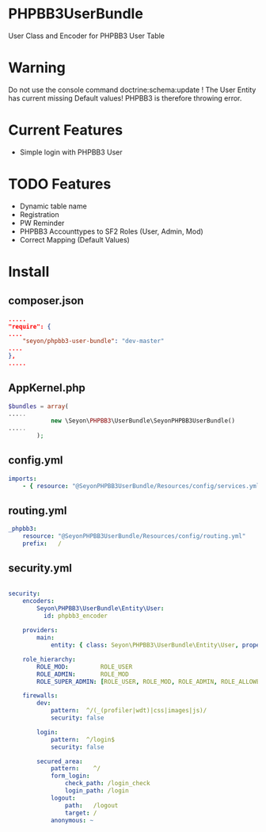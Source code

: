 PHPBB3UserBundle
================

User Class and Encoder for PHPBB3 User Table

# Warning
Do not use the console command doctrine:schema:update !
The User Entity has current missing Default values!
PHPBB3 is therefore throwing error.

# Current Features

* Simple login with PHPBB3 User


# TODO Features

* Dynamic table name
* Registration
* PW Reminder
* PHPBB3 Accounttypes to SF2 Roles (User, Admin, Mod)
* Correct Mapping (Default Values)


# Install

## composer.json

```json
.....
"require": {
....
    "seyon/phpbb3-user-bundle": "dev-master"
....
},
.....

```

## AppKernel.php

```php
$bundles = array(
.....
            new \Seyon\PHPBB3\UserBundle\SeyonPHPBB3UserBundle()
.....
        );
```

## config.yml
```yaml
imports:
    - { resource: "@SeyonPHPBB3UserBundle/Resources/config/services.yml" }
```

## routing.yml
```yaml
_phpbb3:
    resource: "@SeyonPHPBB3UserBundle/Resources/config/routing.yml"
    prefix:   /
```

## security.yml
```yaml

security:
    encoders:
        Seyon\PHPBB3\UserBundle\Entity\User:
          id: phpbb3_encoder
          
    providers:
        main:
            entity: { class: Seyon\PHPBB3\UserBundle\Entity\User, property: username }

    role_hierarchy:
        ROLE_MOD:         ROLE_USER
        ROLE_ADMIN:       ROLE_MOD
        ROLE_SUPER_ADMIN: [ROLE_USER, ROLE_MOD, ROLE_ADMIN, ROLE_ALLOWED_TO_SWITCH]

    firewalls:
        dev:
            pattern:  ^/(_(profiler|wdt)|css|images|js)/
            security: false

        login:
            pattern:  ^/login$
            security: false

        secured_area:
            pattern:    ^/
            form_login:
                check_path: /login_check
                login_path: /login
            logout:
                path:   /logout
                target: /
            anonymous: ~ 

```
